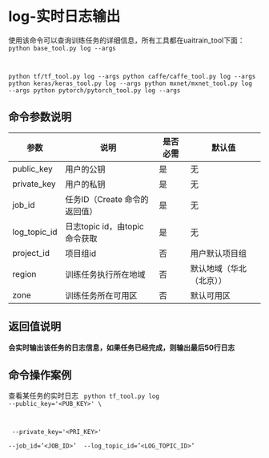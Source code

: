 

# log-实时日志输出
使用该命令可以查询训练任务的详细信息，所有工具都在uaitrain\_tool下面：
<code>
python base_tool.py log --args

python tf/tf_tool.py log --args
python caffe/caffe_tool.py log --args
python keras/keras_tool.py log --args
python mxnet/mxnet_tool.py log --args
python pytorch/pytorch_tool.py log --args
</code>

## 命令参数说明

| 参数 | 说明 | 是否必需 | 默认值 |
| ---- | ---- | -------- | ------ |
| public\_key     | 用户的公钥                  | 是      |  无           |
| private\_key    | 用户的私钥                  | 是      |  无           |
| job\_id         | 任务ID（Create 命令的返回值）    | 是      |  无           |
| log\_topic\_id  | 日志topic id，由topic命令获取  | 是      |  无           |
| project\_id     | 项目组id                  | 否      |  用户默认项目组     |
| region          | 训练任务执行所在地域             | 否      |  默认地域（华北（北京））   |
| zone            | 训练任务所在可用区              | 否      |  默认可用区  |

## 返回值说明
**会实时输出该任务的日志信息，如果任务已经完成，则输出最后50行日志**

## 命令操作案例
查看某任务的实时日志
<code>
python tf_tool.py log --public_key='<PUB_KEY>' \

​    --private_key='<PRI_KEY>' \
​    --job_id=’<JOB_ID>’
​    --log_topic_id=’<LOG_TOPIC_ID>’
</code>